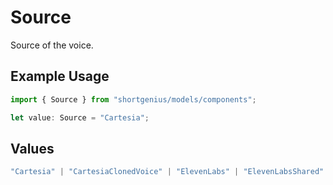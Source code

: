 # Source

Source of the voice.

## Example Usage

```typescript
import { Source } from "shortgenius/models/components";

let value: Source = "Cartesia";
```

## Values

```typescript
"Cartesia" | "CartesiaClonedVoice" | "ElevenLabs" | "ElevenLabsShared" | "OpenAI"
```